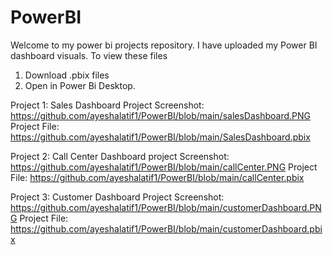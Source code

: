 # PowerBI
Welcome to my power bi projects repository. I have uploaded my Power BI dashboard visuals.
To view these files
1. Download .pbix files
2. Open in Power Bi Desktop.

Project 1: Sales Dashboard 
Project Screenshot: https://github.com/ayeshalatif1/PowerBI/blob/main/salesDashboard.PNG
Project File: https://github.com/ayeshalatif1/PowerBI/blob/main/SalesDashboard.pbix

Project 2: Call Center Dashboard
project Screenshot: https://github.com/ayeshalatif1/PowerBI/blob/main/callCenter.PNG
Project File:  https://github.com/ayeshalatif1/PowerBI/blob/main/callCenter.pbix

Project 3: Customer Dashboard
Project Screenshot: https://github.com/ayeshalatif1/PowerBI/blob/main/customerDashboard.PNG
Project File: https://github.com/ayeshalatif1/PowerBI/blob/main/customerDashboard.pbix


